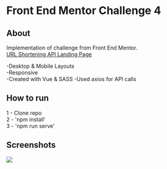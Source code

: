 # Front End Mentor Challenge 4

## About  
Implementation of challenge from Front End Mentor.   
[URL Shortening API Landing Page](https://www.frontendmentor.io/challenges/url-shortening-api-landing-page-2ce3ob-G)

-Desktop & Mobile Layouts  
-Responsive   
-Created with Vue & SASS
-Used axios for API calls

## How to run

1 - Clone repo  
2 - 'npm install'  
3 - 'npm run serve'  

## Screenshots
![](images/screen.gif)